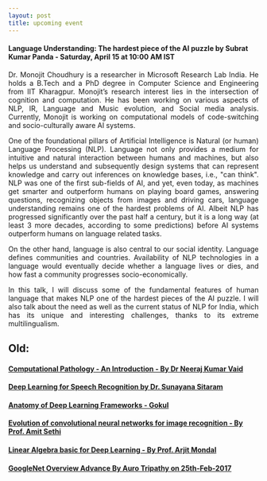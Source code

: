 ```yaml
---
layout: post
title: upcoming event
---
```


#### Language Understanding: The hardest piece of the AI puzzle by Subrat Kumar Panda - Saturday, April 15 at 10:00 AM IST


<p style="text-align: justify;">Dr. Monojit Choudhury is a researcher in Microsoft Research Lab India. He holds a B.Tech and a PhD degree in Computer Science and Engineering from IIT Kharagpur. Monojit’s research interest lies in the intersection of cognition and computation. He has been working on various aspects of NLP, IR, Language and Music evolution, and Social media analysis. Currently, Monojit is working on computational models of code-switching and socio-culturally aware AI systems.
</p>
<p style="text-align: justify;">One of the foundational pillars of Artificial Intelligence is Natural (or human) Language Processing (NLP). Language not only provides a medium for intuitive and natural interaction between humans and machines, but also helps us understand and subsequently design systems that can represent knowledge and carry out inferences on knowledge bases, i.e., "can think". NLP was one of the first sub-fields of AI, and yet, even today, as machines get smarter and outperform humans on playing board games, answering questions, recognizing objects from images and driving cars, language understanding remains one of the hardest problems of AI. Albeit NLP has progressed significantly over the past half a century, but it is a long way (at least 3 more decades, according to some predictions) before AI systems outperform humans on language related tasks.
</p>
<p style="text-align: justify;">On the other hand, language is also central to our social identity. Language defines communities and countries. Availability of NLP technologies in a language would eventually decide whether a language lives or dies, and how fast a community progresses socio-economically.</p>
<p style="text-align: justify;">In this talk, I will discuss some of the fundamental features of human language that makes NLP one of the hardest pieces of the AI puzzle. I will also talk about the need as well as the current status of NLP for India, which has its unique and interesting challenges, thanks to its extreme multilingualism.</p>

## Old:

#### [Computational Pathology - An Introduction - By Dr Neeraj Kumar Vaid](http://idli.group/session/2017-04-01-Computational/)

#### [Deep Learning for Speech Recognition by Dr. Sunayana Sitaram]( http://idli.group/session/2017-03-25-dl-avr/ )

#### [Anatomy of Deep Learning Frameworks - Gokul](http://idli.group/session/2017-03-18-Anatomy-of-DL/)

#### [Evolution of convolutional neural networks for image recognition - By Prof. Amit Sethi](http://idli.group/session/2017-03-11-Evolution-of-NL/)

#### [Linear Algebra basic for Deep Learning - By Prof. Arjit Mondal](http://idli.group/session/2017-03-04-Overview-of-linear-algebra/)

#### [GoogleNet Overview Advance By Auro Tripathy on 25th-Feb-2017](https://indiadeeplearninginitiative-idli.github.io/session/2017-02-25-GoogleNet-Overview/)
